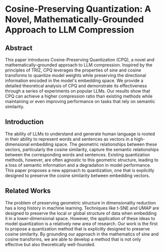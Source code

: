 # Cosine-Preserving Quantization: A Novel, Mathematically-Grounded Approach to LLM Compression

## Abstract
This paper introduces Cosine-Preserving Quantization (CPQ), a novel and mathematically-grounded approach to LLM compression. Inspired by the principles of TRIZ, CPQ leverages the properties of sine and cosine transforms to quantize model weights while preserving the directional information encoded in the model's embedding space. We provide a detailed theoretical analysis of CPQ and demonstrate its effectiveness through a series of experiments on popular LLMs. Our results show that CPQ can achieve a higher compression ratio than existing methods while maintaining or even improving performance on tasks that rely on semantic similarity.

## Introduction
The ability of LLMs to understand and generate human language is rooted in their ability to represent words and sentences as vectors in a high-dimensional embedding space. The geometric relationships between these vectors, particularly the cosine similarity, capture the semantic relationships between the corresponding words and sentences. Existing quantization methods, however, are often agnostic to this geometric structure, leading to a loss of semantic information and a degradation in model performance. This paper proposes a new approach to quantization, one that is explicitly designed to preserve the cosine similarity between embedding vectors.

## Related Works
The problem of preserving geometric structure in dimensionality reduction has a long history in machine learning. Techniques like t-SNE and UMAP are designed to preserve the local or global structure of data when embedding it in a lower-dimensional space. However, the application of these ideas to model quantization is a relatively new area of research. Our work is the first to propose a quantization method that is explicitly designed to preserve cosine similarity. By grounding our approach in the mathematics of sine and cosine transforms, we are able to develop a method that is not only effective but also theoretically well-founded.
